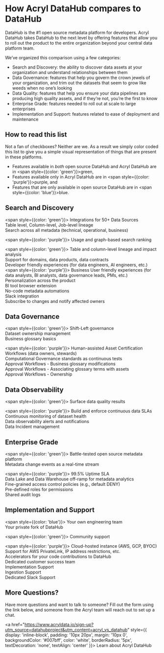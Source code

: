 # How Acryl DataHub compares to DataHub

DataHub is the #1 open source metadata platform for developers.
Acryl DataHub takes DataHub to the next level by offering features that allow
you to roll out the product to the entire organization beyond your central data
platform team.

We’ve organized this comparison using a few categories:
* Search and Discovery: the ability to discover data assets at your organization and understand relationships between them
* Data Governance: features that help you govern the crown jewels of your organization, and trim out the datasets that seem to grow like weeds when no one’s looking
* Data Quality: features that help you ensure your data pipelines are producing high quality assets, and if they’re not, you’re the first to know
* Enterprise Grade: features needed to roll out at scale to large enterprises
* Implementation and Support: features related to ease of deployment and maintenance

## How to read this list

Not a fan of checkboxes? Neither are we. 
As a result we simply color coded this list to give you a simple visual representation of things that are present in these platforms. 
* Features available in *both* open source DataHub and Acryl DataHub are in <span style={{color: 'green'}}>green</span>,
* Features available only in Acryl DataHub are in <span style={{color: 'purple'}}>purple</span>, and 
* Features that are only available in open source DataHub are in <span style={{color: 'blue'}}>blue</span>.

## Search and Discovery

<span style={{color: 'green'}}>
Integrations for 50+ Data Sources<br/>
Table level, Column-level, Job-level lineage<br/>
Search across all metadata (technical, operational, business)<br/>
</span>

<span style={{color: 'purple'}}>
Usage and graph-based search ranking<br/>
</span>

<span style={{color: 'green'}}>
Table and column-level lineage and impact analysis<br/>
Support for domains, data products, data contracts<br/>
Developer friendly experiences (for data engineers, AI engineers, etc.)<br/>
</span>
<span style={{color: 'purple'}}>
Business User friendly experiences (for data analysts, BI analysts, data
governance leads, PMs, etc.)<br/>
Personalization across the product<br/>
BI tool browser extension<br/>
No-code metadata automations<br/>
Slack integration<br/>
Subscribe to changes and notify affected owners<br/>
</span>

## Data Governance

<span style={{color: 'green'}}>
Shift-Left governance<br/>
Dataset ownership management<br/>
Business glossary basics<br/>
</span>

<span style={{color: 'purple'}}>
Human-assisted Asset Certification Workflows (data owners, stewards)<br/>
Computational Governance standards as continuous tests<br/>
Approval Workflows - Business glossary modifications<br/>
Approval Workflows - Associating glossary terms with assets<br/>
Approval Workflows - Ownership<br/>
</span>

## Data Observability

<span style={{color: 'green'}}>
Surface data quality results<br/>
</span>

<span style={{color: 'purple'}}>
Build and enforce continuous data SLAs<br/>
Continuous monitoring of dataset health<br/>
Data observability alerts and notifications<br/>
Data Incident management<br/>
</span>

## Enterprise Grade

<span style={{color: 'green'}}>
Battle-tested open source metadata platform<br/>
Metadata change events as a real-time stream<br/>
</span>

<span style={{color: 'purple'}}>
99.5% Uptime SLA<br/>
Data Lake and Data Warehouse off-ramp for metadata analytics<br/>
Fine-grained access control policies (e.g., default DENY)<br/>
Pre-defined roles for permissions<br/>
Shared audit logs<br/>
</span>


## Implementation and Support

<span style={{color: 'blue'}}>
Your own engineering team<br/>
Your private fork of DataHub<br/>
</span>

<span style={{color: 'green'}}>
Community support<br/>
</span>

<span style={{color: 'purple'}}>
Cloud-hosted instance (AWS, GCP, BYOC)<br/>
Support for AWS PrivateLink, IP address restrictions, etc.<br/>
Accelerators for your code contributions to DataHub<br/>
Dedicated customer success team<br/>
Implementation Support<br/>
Ingestion Support<br/>
Dedicated Slack Support<br/>
</span>

## More Questions?

Have more questions and want to talk to someone? Fill out
the form using the link below, and someone from the Acryl team will reach
out to set up a chat.

<a href="https://www.acryldata.io/sign-up?utm_source=datahubproject&utm_content=acryl_vs_datahub" style={{ display: 'inline-block', padding: '10px 20px', margin: '10px 0', backgroundColor: '#007bff', color: 'white', borderRadius: '5px', textDecoration: 'none', textAlign: 'center' }}>
  Learn about Acryl DataHub
</a>

<!-- 
Fill out
[this form](https://www.acryldata.io/sign-up?utm_source=datahubproject&utm_content=acryl_vs_datahub), and someone from the Acryl team will reach out to set up a chat. 


 ## Chrome Extension

- [Early Access to the DataHub Chrome Extension](docs/managed-datahub/chrome-extension.md)

## Additional Integrations

- [Slack Integration](docs/managed-datahub/saas-slack-setup.md)
- [AWS Privatelink](docs/managed-datahub/integrations/aws-privatelink.md)
- [AWS Ingestion Executor](docs/managed-datahub/operator-guide/setting-up-remote-ingestion-executor-on-aws.md)
- [AWS Eventbridge](docs/managed-datahub/operator-guide/setting-up-events-api-on-aws-eventbridge.md)

## Additional SSO/Login Support

- [OIDC SSO Integration in the UI](docs/managed-datahub/integrations/oidc-sso-integration.md)

## Expanded API Features

- [Entity Events API](docs/managed-datahub/datahub-api/entity-events-api.md)

## More Ways to Act on Metadata

- [Approval Workflows](docs/managed-datahub/approval-workflows.md)
- [Metadata Tests](docs/tests/metadata-tests.md) -->
